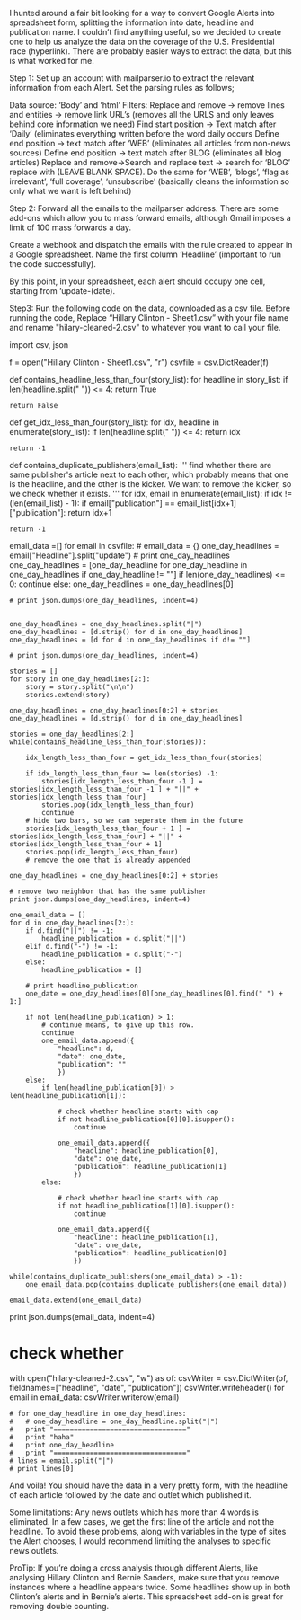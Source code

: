 I hunted around a fair bit looking for a way to convert Google Alerts into spreadsheet form, splitting the information into date, headline and publication name. I couldn’t find anything useful, so we decided to create one to help us analyze the data on the coverage of the U.S. Presidential race (hyperlink). There are probably easier ways to extract the data, but this is what worked for me.

Step 1: Set up an account with mailparser.io to extract the relevant information from each Alert. Set the parsing rules as follows;

Data source: ‘Body’ and ‘html’
Filters:
Replace and remove -> remove lines and entities -> remove link URL’s (removes all the URLS and only leaves behind core information we need)
Find start position -> Text match after ‘Daily’ (eliminates everything written before the word daily occurs
Define end position -> text match after ‘WEB’ (eliminates all articles from non-news sources)
Define end position -> text match after BLOG (eliminates all blog articles)
Replace and remove->Search and replace text -> search for ‘BLOG’ replace with (LEAVE BLANK SPACE). Do the same for ‘WEB’, ‘blogs’, ‘flag as irrelevant’, ‘full coverage’, ‘unsubscribe’  (basically cleans the information so only what we want is left behind)

Step 2: Forward all the emails to the mailparser address. There are some add-ons which allow you to mass forward emails, although Gmail imposes a limit of 100 mass forwards a day. 

Create a webhook and dispatch the emails with the rule created to appear in a Google spreadsheet. Name the first column ‘Headline’ (important to run the code successfully).

By this point, in your spreadsheet, each alert should occupy one cell, starting from ‘update-(date).

Step3: Run the following code on the data, downloaded as a csv file. Before running the code, Replace “Hillary Clinton - Sheet1.csv” with your file name and rename "hilary-cleaned-2.csv" to whatever you want to call your file.


import csv, json


f = open("Hillary Clinton - Sheet1.csv", "r")
csvfile = csv.DictReader(f)

def contains_headline_less_than_four(story_list):
	for headline in story_list:
		if len(headline.split(" ")) <= 4:
			return True

	return False

def get_idx_less_than_four(story_list):
	for idx, headline in enumerate(story_list):
		if len(headline.split(" ")) <= 4:
			return idx

	return -1


def contains_duplicate_publishers(email_list):
	'''
	find whether there are same publisher's article next to each other,
	which probably means that one is the headline, and the other is the kicker.
	We want to remove the kicker, so we check whether it exists.
	'''
	for idx, email in enumerate(email_list):
		if idx != (len(email_list) - 1):
			if email["publication"] == email_list[idx+1]["publication"]:
				return idx+1

	return -1





email_data =[]
for email in csvfile:
	# email_data = {}
	one_day_headlines = email["Headline"].split("update")
	# print one_day_headlines
	one_day_headlines = [one_day_headline for one_day_headline in one_day_headlines if one_day_headline != ""]
	if len(one_day_headlines) <= 0:
		continue
	else:
		one_day_headlines = one_day_headlines[0]

	# print json.dumps(one_day_headlines, indent=4)


	one_day_headlines = one_day_headlines.split("|")
	one_day_headlines = [d.strip() for d in one_day_headlines]
	one_day_headlines = [d for d in one_day_headlines if d!= ""]

	# print json.dumps(one_day_headlines, indent=4)

	stories = []
	for story in one_day_headlines[2:]:
		story = story.split("\n\n")
		stories.extend(story)

	one_day_headlines = one_day_headlines[0:2] + stories
	one_day_headlines = [d.strip() for d in one_day_headlines]

	stories = one_day_headlines[2:]
	while(contains_headline_less_than_four(stories)):
		
		idx_length_less_than_four = get_idx_less_than_four(stories)

		if idx_length_less_than_four >= len(stories) -1:
			stories[idx_length_less_than_four -1 ] = stories[idx_length_less_than_four -1 ] + "||" + stories[idx_length_less_than_four]	
			stories.pop(idx_length_less_than_four)
			continue
		# hide two bars, so we can seperate them in the future
		stories[idx_length_less_than_four + 1 ] = stories[idx_length_less_than_four] + "||" + stories[idx_length_less_than_four + 1]
		stories.pop(idx_length_less_than_four)
		# remove the one that is already appended

	one_day_headlines = one_day_headlines[0:2] + stories

	# remove two neighbor that has the same publisher
	print json.dumps(one_day_headlines, indent=4)

	one_email_data = []
	for d in one_day_headlines[2:]:
		if d.find("||") != -1:
			headline_publication = d.split("||")
		elif d.find("-") != -1:
			headline_publication = d.split("-")
		else:
			headline_publication = []

		# print headline_publication
		one_date = one_day_headlines[0][one_day_headlines[0].find(" ") + 1:]

		if not len(headline_publication) > 1:
			# continue means, to give up this row.
			continue
			one_email_data.append({
				"headline": d,
				"date": one_date,
				"publication": ""
				})
		else:
			if len(headline_publication[0]) > len(headline_publication[1]):
				
				# check whether headline starts with cap
				if not headline_publication[0][0].isupper():
					continue

				one_email_data.append({
					"headline": headline_publication[0],
					"date": one_date,
					"publication": headline_publication[1]
					})
			else:

				# check whether headline starts with cap
				if not headline_publication[1][0].isupper():
					continue

				one_email_data.append({
					"headline": headline_publication[1],
					"date": one_date,
					"publication": headline_publication[0]
					})

	while(contains_duplicate_publishers(one_email_data) > -1):
		one_email_data.pop(contains_duplicate_publishers(one_email_data))

	email_data.extend(one_email_data)

print json.dumps(email_data, indent=4)
# check whether


with open("hilary-cleaned-2.csv", "w") as of:
	csvWriter = csv.DictWriter(of, fieldnames=["headline", "date", "publication"])
	csvWriter.writeheader()
	for email in email_data:
		csvWriter.writerow(email)


	# for one_day_headline in one_day_headlines:
	# 	# one_day_headline = one_day_headline.split("|")
	# 	print "================================="
	# 	print "haha"
	# 	print one_day_headline
	# 	print "================================="
	# lines = email.split("|")
	# print lines[0]



And voila! You should have the data in a very pretty form, with the headline of each article followed by the date and outlet which published it.

Some limitations: Any news outlets which has more than 4 words is eliminated. In a few cases, we get the first line of the article and not the headline. To avoid these problems, along with variables in the type of sites the Alert chooses, I would recommend limiting the analyses to specific news outlets.

ProTip: If you’re doing a cross analysis through different Alerts, like analysing Hillary Clinton and Bernie Sanders, make sure that you remove instances where a headline appears twice. Some headlines show up in both Clinton’s alerts and in Bernie’s alerts. This spreadsheet add-on is great for removing double counting.

